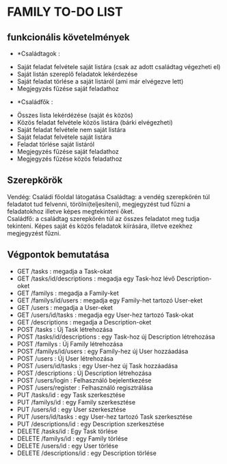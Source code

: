 # FAMILY TO-DO LIST    
   
## funkcionális követelmények  
 
* *Családtagok :

-  Saját feladat felvétele saját listára (csak az adott családtag végezheti el)
-  Saját listán szereplő feladatok lekérdezése 
-  Saját feladat törlése a saját listáról (ami már elvégezve lett)
-  Megjegyzés fűzése saját feladathoz


* *Családfők :
- Összes lista lekérdézése (saját és közös)
- Közös feladat felvétele közös listára (bárki elvégezheti)
- Saját feladat felvétele nem saját listára
- Saját feladat felvétele saját listára
- Feladat törlése saját listáról
- Megjegyzés fűzése saját feladathoz
- Megjegyzés fűzése közös feladathoz

   


## Szerepkörök   

Vendég: Családi főoldal látogatása 
Családtag: a vendég szerepkörén túl feladatot tud felvenni, törölni(teljesíteni), megjegyzést tud fűzni a feladatokhoz illetve képes megtekinteni őket.  
Családfő: a családtag szerepkörén túl az összes feladatot meg tudja tekinteni. Képes saját és közös feladatok kiírására, illetve ezekhez megjegyzést fűzni.    
  

 
 ## Végpontok bemutatása 
 
* GET /tasks : megadja a Task-okat
* GET /tasks/id/descriptions : megadja egy Task-hoz lévő Description-oket
* GET /familys : megadja a Family-ket
* GET /familys/id/users : megadja egy Family-het tartozó User-eket
* GET /users : megadja a User-eket
* GET /users/id/tasks : megadja egy User-hez tartozó Task-okat
* GET /descriptions : megadja a Description-oket
* POST /tasks : Új Task létrehozása
* POST /tasks/id/descriptions : egy Task-hoz új Description létrehozása
* POST /familys : Új Family létrehozása
* POST /familys/id/users : egy Family-hez új User hozzáadása
* POST /users : Új User létrehozása
* POST /users/id/tasks : egy User-hez új Task hozzáadása
* POST /descriptions : Új Description létrehozása 
* POST /users/login : Felhasználó bejelentkezése 
* POST /users/register : Felhasználó regisztrálása
* PUT /tasks/id : egy Task szerkesztése
* PUT /familys/id : egy Family szerkesztése
* PUT /users/id : egy User szerkesztése
* PUT /users/id/tasks : egy User-hez tartozó Task szerkesztése
* PUT /descriptions/id : egy Description szerkesztése
* DELETE /tasks/id : Egy Task törlése
* DELETE /familys/id : egy Family törlése
* DELETE /users/id : egy User törlése
* DELETE /descriptions/id : egy Description törlése 
